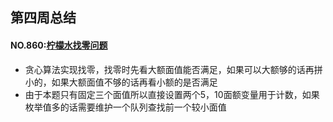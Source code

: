 ## 第四周总结
#### NO.860:[柠檬水找零问题](https://github.com/JasonWu2008/algorithm011-class01/tree/master/Week_04/src)
* 贪心算法实现找零，找零时先看大额面值能否满足，如果可以大额够的话再拼小的，如果大额面值不够的话再看小额的是否满足
* 由于本题只有固定三个面值所以直接设置两个5，10面额变量用于计数，如果枚举值多的话需要维护一个队列查找前一个较小面值